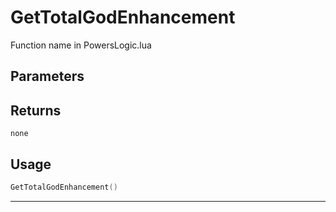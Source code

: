 # GetTotalGodEnhancement
Function name in PowersLogic.lua
## Parameters

## Returns
`none`
## Usage
```lua
GetTotalGodEnhancement()
```
---
